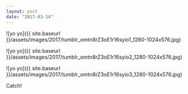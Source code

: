 ```yaml
---
layout: post
date: "2017-03-14"
---
```


![yo yo]({{ site.baseurl }}/assets/images/2017/tumblr_omtn8rZ3oE1r16syio1_1280-1024x576.jpg)

![yo yo]({{ site.baseurl }}/assets/images/2017/tumblr_omtn8rZ3oE1r16syio2_1280-1024x576.jpg)

![yo yo]({{ site.baseurl }}/assets/images/2017/tumblr_omtn8rZ3oE1r16syio3_1280-1024x576.jpg)

Catch!
